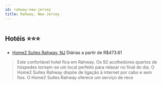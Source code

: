 ```yaml
---
id: rahway-new-jersey
title: Rahway, New Jersey
---
```


<center><img src="http://photos.hotelbeds.com/giata/38/386606/386606a_hb_a_001.jpg" alt="" /></center>


## Hotéis ⭐️⭐️⭐️

-    [Home2 Suites Rahway, NJ](https://www.hurb.com/aud/https://www.hurb.com/hoteis/rahway/home2-suites-rahway-nj-JNP-JP064284?cmp=18055) Diárias a partir de R$473.61
   > Este confortável hotel fica em Rahway. Os 92 acolhedores quartos de hóspedes tornam-se um local perfeito para relaxar no final do dia. O Home2 Suites Rahway dispõe de ligação à internet por cabo e sem fios. O Home2 Suites Rahway oferece um serviço de rece
